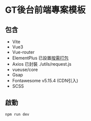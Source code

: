 # GT後台前端專案模板

## 包含
- Vite
- Vue3
- Vue-router
- ElementPlus
    已設置[按需打包](https://element-plus.org/zh-CN/guide/quickstart.html#%E6%8C%89%E9%9C%80%E5%AF%BC%E5%85%A5)
- Axios 
    已封裝 ./utils/request.js
- vueuse/core
- Gsap
- Fontawesome v5.15.4 (CDN引入)
- SCSS

## 啟動
```
npm run dev
```